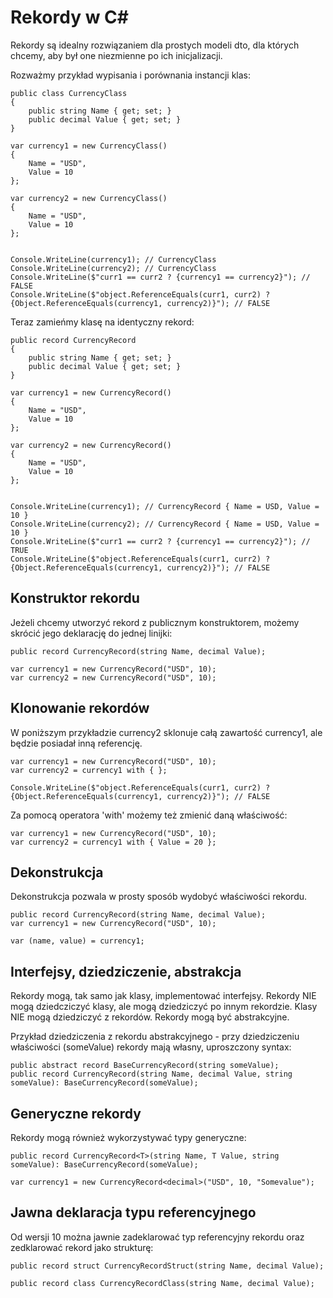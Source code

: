 # Rekordy w C#

Rekordy są idealny rozwiązaniem dla prostych modeli dto, dla których chcemy, aby był one niezmienne po ich inicjalizacji.

Rozważmy przykład wypisania i porównania instancji klas:

    public class CurrencyClass
    {
        public string Name { get; set; }
        public decimal Value { get; set; }
    }

    var currency1 = new CurrencyClass()
    {
        Name = "USD",
        Value = 10
    };

    var currency2 = new CurrencyClass()
    {
        Name = "USD",
        Value = 10
    };


    Console.WriteLine(currency1); // CurrencyClass
    Console.WriteLine(currency2); // CurrencyClass
    Console.WriteLine($"curr1 == curr2 ? {currency1 == currency2}"); // FALSE
    Console.WriteLine($"object.ReferenceEquals(curr1, curr2) ? {Object.ReferenceEquals(currency1, currency2)}"); // FALSE

Teraz zamieńmy klasę na identyczny rekord:

    public record CurrencyRecord
    {
        public string Name { get; set; }
        public decimal Value { get; set; }
    }

    var currency1 = new CurrencyRecord()
    {
        Name = "USD",
        Value = 10
    };

    var currency2 = new CurrencyRecord()
    {
        Name = "USD",
        Value = 10
    };


    Console.WriteLine(currency1); // CurrencyRecord { Name = USD, Value = 10 }
    Console.WriteLine(currency2); // CurrencyRecord { Name = USD, Value = 10 }
    Console.WriteLine($"curr1 == curr2 ? {currency1 == currency2}"); // TRUE
    Console.WriteLine($"object.ReferenceEquals(curr1, curr2) ? {Object.ReferenceEquals(currency1, currency2)}"); // FALSE

## Konstruktor rekordu

Jeżeli chcemy utworzyć rekord z publicznym konstruktorem, możemy skrócić jego deklarację do jednej linijki:

    public record CurrencyRecord(string Name, decimal Value);

    var currency1 = new CurrencyRecord("USD", 10);
    var currency2 = new CurrencyRecord("USD", 10);

## Klonowanie rekordów

W poniższym przykładzie currency2 sklonuje całą zawartość currency1, ale będzie posiadał inną referencję.

    var currency1 = new CurrencyRecord("USD", 10);
    var currency2 = currency1 with { };

    Console.WriteLine($"object.ReferenceEquals(curr1, curr2) ? {Object.ReferenceEquals(currency1, currency2)}"); // FALSE

Za pomocą operatora 'with' możemy też zmienić daną właściwość:

    var currency1 = new CurrencyRecord("USD", 10);
    var currency2 = currency1 with { Value = 20 };

## Dekonstrukcja

Dekonstrukcja pozwala w prosty sposób wydobyć właściwości rekordu.

    public record CurrencyRecord(string Name, decimal Value);
    var currency1 = new CurrencyRecord("USD", 10);

    var (name, value) = currency1;

## Interfejsy, dziedziczenie, abstrakcja

Rekordy mogą, tak samo jak klasy, implementować interfejsy.
Rekordy NIE mogą dziedcziczyć klasy, ale mogą dziedziczyć po innym rekordzie.
Klasy NIE mogą dziedziczyć z rekordów.
Rekordy mogą być abstrakcyjne.

Przykład dziedziczenia z rekordu abstrakcyjnego - przy dziedziczeniu właściwości (someValue) rekordy mają własny, uproszczony syntax:

    public abstract record BaseCurrencyRecord(string someValue);
    public record CurrencyRecord(string Name, decimal Value, string someValue): BaseCurrencyRecord(someValue);

## Generyczne rekordy

Rekordy mogą również wykorzystywać typy generyczne:

    public record CurrencyRecord<T>(string Name, T Value, string someValue): BaseCurrencyRecord(someValue);

    var currency1 = new CurrencyRecord<decimal>("USD", 10, "Somevalue");

## Jawna deklaracja typu referencyjnego

Od wersji 10 można jawnie zadeklarować typ referencyjny rekordu oraz zedklarować rekord jako strukturę:

    public record struct CurrencyRecordStruct(string Name, decimal Value);

    public record class CurrencyRecordClass(string Name, decimal Value);